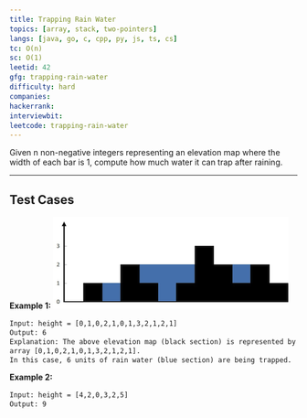 ```yaml
---
title: Trapping Rain Water
topics: [array, stack, two-pointers]
langs: [java, go, c, cpp, py, js, ts, cs]
tc: O(n)
sc: O(1)
leetid: 42
gfg: trapping-rain-water
difficulty: hard
companies: 
hackerrank: 
interviewbit: 
leetcode: trapping-rain-water
---
```


Given n non-negative integers representing an elevation map where the width of each bar is 1, 
compute how much water it can trap after raining.

---
## Test Cases

**Example 1:**
![Rain Water](../../assets/img/code/rainwatertrap.png)

```
Input: height = [0,1,0,2,1,0,1,3,2,1,2,1]
Output: 6
Explanation: The above elevation map (black section) is represented by array [0,1,0,2,1,0,1,3,2,1,2,1]. 
In this case, 6 units of rain water (blue section) are being trapped.
```

**Example 2:**
```
Input: height = [4,2,0,3,2,5]
Output: 9
```
